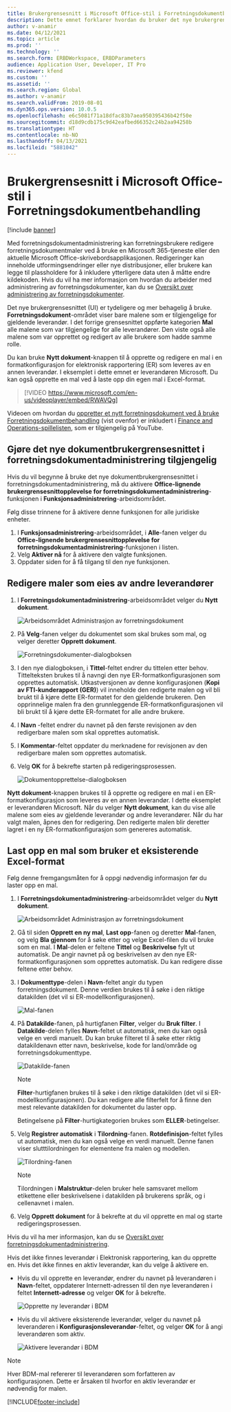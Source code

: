 ```yaml
---
title: Brukergrensesnitt i Microsoft Office-stil i Forretningsdokumentbehandling
description: Dette emnet forklarer hvordan du bruker det nye brukergrensesnittet i funksjonen for administrasjon av forretningsdokument i ER-rammeverket (elektronisk rapportering).
author: v-anamir
ms.date: 04/12/2021
ms.topic: article
ms.prod: ''
ms.technology: ''
ms.search.form: ERBDWorkspace, ERBDParameters
audience: Application User, Developer, IT Pro
ms.reviewer: kfend
ms.custom: ''
ms.assetid: ''
ms.search.region: Global
ms.author: v-anamir
ms.search.validFrom: 2019-08-01
ms.dyn365.ops.version: 10.0.5
ms.openlocfilehash: e6c5081f71a18dfac83b7aea950395436b42f50e
ms.sourcegitcommit: d18d9cdb175c9d42eafbed66352c24b2aa94258b
ms.translationtype: HT
ms.contentlocale: nb-NO
ms.lasthandoff: 04/13/2021
ms.locfileid: "5881042"
---
```

# <a name="microsoft-office-style-user-interface-in-business-document-management"></a>Brukergrensesnitt i Microsoft Office-stil i Forretningsdokumentbehandling

[!include [banner](../includes/banner.md)]

Med forretningsdokumentadministrering kan forretningsbrukere redigere forretningsdokumentmaler ved å bruke en Microsoft 365-tjeneste eller den aktuelle Microsoft Office-skrivebordsapplikasjonen. Redigeringer kan inneholde utformingsendringer eller nye distribusjoner, eller brukere kan legge til plassholdere for å inkludere ytterligere data uten å måtte endre kildekoden. Hvis du vil ha mer informasjon om hvordan du arbeider med administrering av forretningsdokumenter, kan du se [Oversikt over administrering av forretningsdokumenter](er-business-document-management.md).

Det nye brukergrensesnittet (UI) er tydeligere og mer behagelig å bruke. **Forretningsdokument**-området viser bare malene som er tilgjengelige for gjeldende leverandør. I det forrige grensesnittet oppførte kategorien **Mal** alle malene som var tilgjengelige for alle leverandører. Den viste også alle malene som var opprettet og redigert av alle brukere som hadde samme rolle.

Du kan bruke **Nytt dokument**-knappen til å opprette og redigere en mal i en formatkonfigurasjon for elektronisk rapportering (ER) som leveres av en annen leverandør. I eksemplet i dette emnet er leverandøren Microsoft. Du kan også opprette en mal ved å laste opp din egen mal i Excel-format.


> [!VIDEO https://www.microsoft.com/en-us/videoplayer/embed/RWAVQg]

Videoen om hvordan du [oppretter et nytt forretningsdokument ved å bruke Forretningsdokumentbehandling](https://youtu.be/gAIYl-mM_pw) (vist ovenfor) er inkludert i [Finance and Operations-spillelisten](https://www.youtube.com/playlist?list=PLcakwueIHoT_SYfIaPGoOhloFoCXiUSyW), som er tilgjengelig på YouTube.

## <a name="make-the-new-document-ui-in-business-document-management-available"></a>Gjøre det nye dokumentbrukergrensesnittet i forretningsdokumentadministrering tilgjengelig

Hvis du vil begynne å bruke det nye dokumentbrukergrensesnittet i forretningsdokumentadministrering, må du aktivere **Office-lignende brukergrensesnittopplevelse for forretningsdokumentadministrering**-funksjonen i **Funksjonsadministrering**-arbeidsområdet.

Følg disse trinnene for å aktivere denne funksjonen for alle juridiske enheter.

1. I **Funksjonsadministrering**-arbeidsområdet, i **Alle**-fanen velger du **Office-lignende brukergrensesnittopplevelse for forretningsdokumentadministrering**-funksjonen i listen.
2. Velg **Aktiver nå** for å aktivere den valgte funksjonen.
3. Oppdater siden for å få tilgang til den nye funksjonen.

## <a name="edit-templates-that-are-owned-by-other-providers"></a>Redigere maler som eies av andre leverandører

1. I **Forretningsdokumentadministrering**-arbeidsområdet velger du **Nytt dokument**.

    ![Arbeidsområdet Administrasjon av forretningsdokument](./media/BDM_overview_new_template1.png)

2. På **Velg**-fanen velger du dokumentet som skal brukes som mal, og velger deretter **Opprett dokument**.

    ![Forretningsdokumenter-dialogboksen](./media/BDM_overview_new_template2.png)

3. I den nye dialogboksen, i **Tittel**-feltet endrer du tittelen etter behov. Tittelteksten brukes til å navngi den nye ER-formatkonfigurasjonen som opprettes automatisk. Utkastversjonen av denne konfigurasjonen (**Kopi av FTI-kunderapport (GER)**) vil inneholde den redigerte malen og vil bli brukt til å kjøre dette ER-formatet for den gjeldende brukeren. Den opprinnelige malen fra den grunnleggende ER-formatkonfigurasjonen vil bli brukt til å kjøre dette ER-formatet for alle andre brukere.
4. I **Navn** -feltet endrer du navnet på den første revisjonen av den redigerbare malen som skal opprettes automatisk.
5. I **Kommentar**-feltet oppdater du merknadene for revisjonen av den redigerbare malen som opprettes automatisk.
6. Velg **OK** for å bekrefte starten på redigeringsprosessen.

    ![Dokumentopprettelse-dialogboksen](./media/BDM_overview_new_template3.png)

**Nytt dokument**-knappen brukes til å opprette og redigere en mal i en ER-formatkonfigurasjon som leveres av en annen leverandør. I dette eksemplet er leverandøren Microsoft. Når du velger **Nytt dokument**, kan du vise alle malene som eies av gjeldende leverandør og andre leverandører. Når du har valgt malen, åpnes den for redigering. Den redigerte malen blir deretter lagret i en ny ER-formatkonfigurasjon som genereres automatisk.

## <a name="upload-a-template-that-uses-an-existing-excel-format"></a>Last opp en mal som bruker et eksisterende Excel-format
Følg denne fremgangsmåten for å oppgi nødvendig informasjon før du laster opp en mal.

1. I **Forretningsdokumentadministrering**-arbeidsområdet velger du **Nytt dokument**.

    ![Arbeidsområdet Administrasjon av forretningsdokument](./media/BDM_overview_new_template1.png)
    
2. Gå til siden **Opprett en ny mal**, **Last opp**-fanen og deretter **Mal**-fanen, og velg **Bla gjennom** for å søke etter og velge Excel-filen du vil bruke som en mal. I **Mal**-delen er feltene **Tittel** og **Beskrivelse** fylt ut automatisk. De angir navnet på og beskrivelsen av den nye ER-formatkonfigurasjonen som opprettes automatisk. Du kan redigere disse feltene etter behov.
3. I **Dokumenttype**-delen i **Navn**-feltet angir du typen forretningsdokument. Denne verdien brukes til å søke i den riktige datakilden (det vil si ER-modellkonfigurasjonen).

    ![Mal-fanen](./media/BDM_overview_new_UI_import_21.jpg)

4. På **Datakilde**-fanen, på hurtigfanen **Filter**, velger du **Bruk filter**. I **Datakilde**-delen fylles **Navn**-feltet ut automatisk, men du kan også velge en verdi manuelt. Du kan bruke filteret til å søke etter riktig datakildenavn etter navn, beskrivelse, kode for land/område og forretningsdokumenttype.

    ![Datakilde-fanen](./media/BDM_overview_new_UI_import_31.jpg)
    
    > [!NOTE]
    > **Filter**-hurtigfanen brukes til å søke i den riktige datakilden (det vil si ER-modellkonfigurasjonen). Du kan redigere alle filterfelt for å finne den mest relevante datakilden for dokumentet du laster opp.
    > 
    > Betingelsene på **Filter**-hurtigkategorien brukes som **ELLER**-betingelser.
    
5. Velg **Registrer automatisk** i **Tilordning**-fanen. **Rotdefinisjon**-feltet fylles ut automatisk, men du kan også velge en verdi manuelt. Denne fanen viser slutttilordningen for elementene fra malen og modellen.

    ![Tilordning-fanen](./media/BDM_overview_new_UI_import_41.jpg)
    
   > [!NOTE]
   > Tilordningen i **Malstruktur**-delen bruker hele samsvaret mellom etikettene eller beskrivelsene i datakilden på brukerens språk, og i cellenavnet i malen.

6. Velg **Opprett dokument** for å bekrefte at du vil opprette en mal og starte redigeringsprosessen.

Hvis du vil ha mer informasjon, kan du se [Oversikt over forretningsdokumentadministrering](er-business-document-management.md).

Hvis det ikke finnes leverandør i Elektronisk rapportering, kan du opprette en. Hvis det ikke finnes en aktiv leverandør, kan du velge å aktivere en.

- Hvis du vil opprette en leverandør, endrer du navnet på leverandøren i **Navn**-feltet, oppdaterer Internett-adressen til den nye leverandøren i feltet **Internett-adresse** og velger **OK** for å bekrefte.

    ![Opprette ny leverandør i BDM](./media/bdm_create_provider.png)
    
- Hvis du vil aktivere eksisterende leverandør, velger du navnet på leverandøren i **Konfigurasjonsleverandør**-feltet, og velger **OK** for å angi leverandøren som aktiv.

    ![Aktivere leverandør i BDM](./media/bdm_choose_provider.png)

> [!NOTE]
> Hver BDM-mal refererer til leverandøren som forfatteren av konfigurasjonen. Dette er årsaken til hvorfor en aktiv leverandør er nødvendig for malen.

[!INCLUDE[footer-include](../../../includes/footer-banner.md)]
